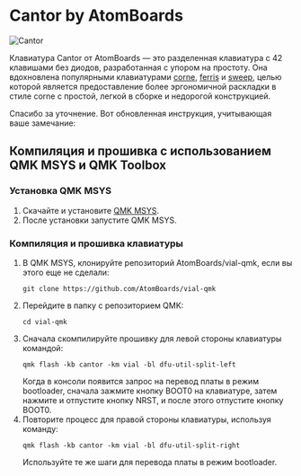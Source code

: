 # Cantor by AtomBoards

![Cantor](https://i.imgur.com/lvG6ztl.png)

Клавиатура Cantor от AtomBoards — это разделенная клавиатура с 42 клавишами без диодов, разработанная с упором на простоту. Она вдохновлена популярными клавиатурами [corne](https://github.com/foostan/crkbd), [ferris](https://github.com/pierrechevalier83/ferris) и [sweep](https://github.com/davidphilipbarr/Sweep), целью которой является предоставление более эргономичной раскладки в стиле corne с простой, легкой в сборке и недорогой конструкцией.

Спасибо за уточнение. Вот обновленная инструкция, учитывающая ваше замечание:

## Компиляция и прошивка с использованием QMK MSYS и QMK Toolbox

### Установка QMK MSYS
1. Скачайте и установите [QMK MSYS](https://msys.qmk.fm/).
2. После установки запустите QMK MSYS.

### Компиляция и прошивка клавиатуры
1. В QMK MSYS, клонируйте репозиторий AtomBoards/vial-qmk, если вы этого еще не сделали:
   ```
   git clone https://github.com/AtomBoards/vial-qmk
   ```
2. Перейдите в папку с репозиторием QMK:
   ```
   cd vial-qmk
   ```
3. Сначала скомпилируйте прошивку для левой стороны клавиатуры командой:
   ```
   qmk flash -kb cantor -km vial -bl dfu-util-split-left
   ```
   Когда в консоли появится запрос на перевод платы в режим bootloader, сначала зажмите кнопку BOOT0 на клавиатуре, затем нажмите и отпустите кнопку NRST, и после этого отпустите кнопку BOOT0.
4. Повторите процесс для правой стороны клавиатуры, используя команду:
   ```
   qmk flash -kb cantor -km vial -bl dfu-util-split-right
   ```
   Используйте те же шаги для перевода платы в режим bootloader.
